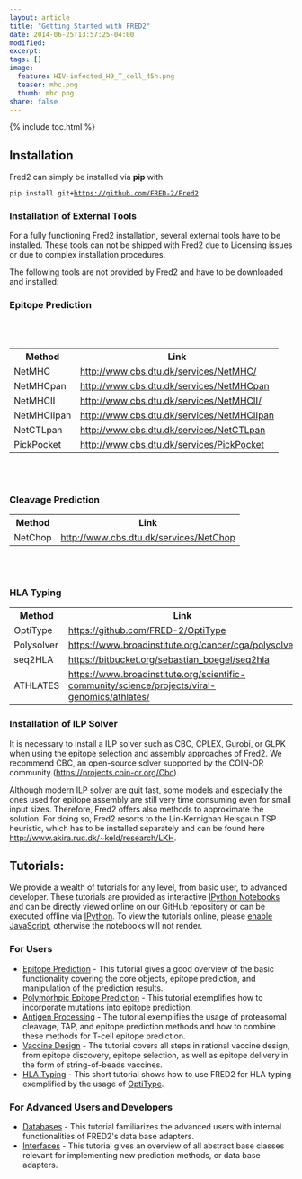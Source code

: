 ```yaml
---
layout: article
title: "Getting Started with FRED2"
date: 2014-06-25T13:57:25-04:00
modified:
excerpt:
tags: []
image:
  feature: HIV-infected_H9_T_cell_45h.png
  teaser: mhc.png
  thumb: mhc.png
share: false
---
```

{% include toc.html %}

## Installation

Fred2 can simply be installed via <b>pip</b> with:

<code>pip install git+https://github.com/FRED-2/Fred2</code>

### Installation of External Tools

For a fully functioning Fred2 installation, several external tools have to be installed. These tools can not be shipped
with Fred2 due to Licensing issues or due to complex installation procedures.

The following tools are not provided by Fred2 and have to be downloaded and installed:

<html>

<h3> Epitope Prediction </h3>
<br></br>
<table>
<tr>
<th>Method</th><th>Link</th>
</tr>
<tr>
<td>NetMHC</td><td> <a href="http://www.cbs.dtu.dk/services/NetMHC/">http://www.cbs.dtu.dk/services/NetMHC/</a></td>
</tr>
<tr>
<td>NetMHCpan</td><td> <a href="http://www.cbs.dtu.dk/services/NetMHCpan/">http://www.cbs.dtu.dk/services/NetMHCpan</a></td>
</tr>
<tr>
<td>NetMHCII</td><td><a href="http://www.cbs.dtu.dk/services/NetMHCII/">http://www.cbs.dtu.dk/services/NetMHCII/</a></td>
</tr>
<tr>
<td>NetMHCIIpan</td><td><a href="http://www.cbs.dtu.dk/services/NetMHCIIpan/">http://www.cbs.dtu.dk/services/NetMHCIIpan</a></td>
</tr>
<tr>
<td>NetCTLpan</td><td><a href="http://www.cbs.dtu.dk/services/NetCTLpan">http://www.cbs.dtu.dk/services/NetCTLpan</a></td>
</tr>
<tr>
<td>PickPocket</td><td><a href="http://www.cbs.dtu.dk/services/PickPocket/">http://www.cbs.dtu.dk/services/PickPocket</a></td>
</tr>
</table>

<br></br>
<h3> Cleavage Prediction </h3>
<table>
<tr>
<th>Method</th><th>Link</th>
</tr>
<tr>
<td>NetChop</td><td><a href="http://www.cbs.dtu.dk/services/NetChop/">http://www.cbs.dtu.dk/services/NetChop</a></td>
</tr>
</table>
<br></br>

<h3> HLA Typing </h3>
<table>
<tr>
<th>Method</th><th>Link</th>
</tr>
<tr>
<td>OptiType</td><td><a href="https://github.com/FRED-2/OptiType/">https://github.com/FRED-2/OptiType</a></td>
</tr>
<tr>
<td>Polysolver</td><td><a href="https://www.broadinstitute.org/cancer/cga/polysolver/">https://www.broadinstitute.org/cancer/cga/polysolver</a></td>
</tr>
<tr>
<td>seq2HLA</td><td><a href="https://bitbucket.org/sebastian_boegel/seq2hla/">https://bitbucket.org/sebastian_boegel/seq2hla</a></td>
</tr>
<tr>
<td>ATHLATES</td><td><a href="https://www.broadinstitute.org/scientific-community/science/projects/viral-genomics/athlates/">https://www.broadinstitute.org/scientific-community/science/projects/viral-genomics/athlates/</a></td>
</tr>
</table>
</html>

### Installation of ILP Solver

It is necessary to install a ILP solver such as CBC, CPLEX, Gurobi, or GLPK when using the epitope selection and 
assembly approaches of Fred2. We recommend CBC, an open-source solver supported by the COIN-OR community 
(<a href="https://projects.coin-or.org/Cbc">https://projects.coin-or.org/Cbc</a>).

Although modern ILP solver are quit fast, some models and especially the ones used for epitope assembly are still very time consuming even for small input sizes. 
Therefore, Fred2 offers also methods to approximate the solution. For doing so, Fred2 resorts to the Lin-Kernighan Helsgaun TSP heuristic, which has to be installed separately and can be found here <a href="http://www.akira.ruc.dk/~keld/research/LKH/">http://www.akira.ruc.dk/~keld/research/LKH</a>. 

## Tutorials:

We provide a wealth of tutorials for any level, from basic user, to advanced developer. These tutorials are provided as interactive [IPython Notebooks](http://ipython.org/notebook.html) and can be directly viewed online on our GitHub repository or can be executed offline via [IPython](http://ipython.org/index.html). To view the tutorials online, please [enable JavaScript](https://support.microsoft.com/en-us/gp/howtoscript), otherwise the notebooks will not render.


### For Users
- [Epitope Prediction](https://github.com/FRED-2/Fred2/blob/master/Fred2/tutorials/EpitopePrediction.ipynb) - This tutorial gives a good overview of the basic functionality covering the core objects, epitope prediction, and manipulation of the prediction results.
- [Polymorhpic Epitope Prediction](https://github.com/FRED-2/Fred2/blob/master/Fred2/tutorials/PolymorphicEpitopePrediction.ipynb) - This tutorial exemplifies how to incorporate mutations into epitope prediction.
- [Antigen Processing](https://github.com/FRED-2/Fred2/blob/master/Fred2/tutorials/CleavageAndTAPPrediction.ipynb) - The tutorial exemplifies the usage of proteasomal cleavage, TAP, and epitope prediction methods and how to combine these methods for T-cell epitope prediction.
- [Vaccine Design](https://github.com/FRED-2/Fred2/blob/master/Fred2/tutorials/VaccineDesign.ipynb) - The tutorial covers all steps in rational vaccine design, from epitope discovery, epitope selection, as well as epitope delivery in the form of string-of-beads vaccines.
- [HLA Typing](https://github.com/FRED-2/Fred2/blob/master/Fred2/tutorials/HLATyping.ipynb) - This short tutorial shows how to use FRED2 for HLA typing exemplified by the usage of [OptiType](https://github.com/FRED-2/OptiType).

### For Advanced Users and Developers
- [Databases](https://github.com/FRED-2/Fred2/blob/master/Fred2/tutorials/DBAdapterUsage.ipynb) - This tutorial familiarizes the advanced users with internal functionalities of FRED2's data base adapters.
- [Interfaces](https://github.com/FRED-2/Fred2/blob/master/Fred2/tutorials/ImplementingNewMethods.ipynb) - This tutorial gives an overview of all abstract base classes relevant for implementing new prediction methods, or data base adapters.

